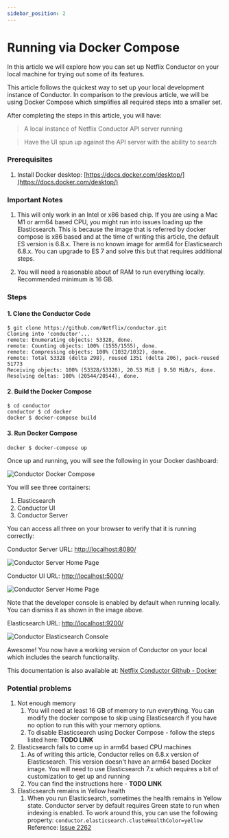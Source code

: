 ```yaml
---
sidebar_position: 2
---
```


# Running via Docker Compose

In this article we will explore how you can set up Netflix Conductor on your local machine for trying out some of its
features.

This article follows the quickest way to set up your local development instance of Conductor. In comparison to the
previous article, we will be using Docker Compose which simplifies all required steps into a smaller set.

After completing the steps in this article, you will have:

> A local instance of Netflix Conductor API server running

> Have the UI spun up against the API server with the ability to search


### Prerequisites

1. Install Docker desktop: [https://docs.docker.com/desktop/](https://docs.docker.com/desktop/)


### Important Notes

1. This will only work in an Intel or x86 based chip. If you are using a Mac M1 or arm64 based CPU, you might run into
   issues loading up the Elasticsearch. This is because the image that is referred by docker compose is x86 based and at
   the time of writing this article, the default ES version is 6.8.x. There is no known image for arm64 for
   Elasticsearch 6.8.x. You can upgrade to ES 7 and solve this but that requires additional steps.

2. You will need a reasonable about of RAM to run everything locally. Recommended minimum is 16 GB.

### Steps

#### 1. Clone the Conductor Code

```shell
$ git clone https://github.com/Netflix/conductor.git
Cloning into 'conductor'...
remote: Enumerating objects: 53328, done.
remote: Counting objects: 100% (1555/1555), done.
remote: Compressing objects: 100% (1032/1032), done.
remote: Total 53328 (delta 298), reused 1351 (delta 206), pack-reused 51773
Receiving objects: 100% (53328/53328), 20.53 MiB | 9.50 MiB/s, done.
Resolving deltas: 100% (20544/20544), done.
```

#### 2. Build the Docker Compose

```shell
$ cd conductor
conductor $ cd docker
docker $ docker-compose build
```

#### 3. Run Docker Compose

```shell
docker $ docker-compose up
```

Once up and running, you will see the following in your Docker dashboard:

![Conductor Docker Compose](/img/tutorial/dockerHome.png)

You will see three containers:

1. Elasticsearch
2. Conductor UI
3. Conductor Server

You can access all three on your browser to verify that it is running correctly:

Conductor Server URL: [http://localhost:8080/](http://localhost:8080/)

![Conductor Server Home Page](/img/tutorial/conductorHome.png)

Conductor UI URL: [http://localhost:5000/](http://localhost:5000/)

![Conductor Server Home Page](/img/tutorial/conductorUIHome.png)

Note that the developer console is enabled by default when running locally. You can dismiss it as shown in the image
above.

Elasticsearch URL: [http://localhost:9200/](http://localhost:9200/)

![Conductor Elasticsearch Console](/img/tutorial/elasticSearchHome.png)

Awesome! You now have a working version of Conductor on your local which includes the search functionality.

This documentation is also available
at: [Netflix Conductor Github - Docker](https://github.com/Netflix/conductor/tree/main/docker)

### Potential problems

1. Not enough memory
    1. You will need at least 16 GB of memory to run everything. You can modify the docker compose to skip using
       Elasticsearch if you have no option to run this with your memory options.
    2. To disable Elasticsearch using Docker Compose - follow the steps listed here: **TODO LINK**
2. Elasticsearch fails to come up in arm64 based CPU machines
    1. As of writing this article, Conductor relies on 6.8.x version of Elasticsearch. This version doesn't have an
       arm64 based Docker image. You will need to use Elasticsearch 7.x which requires a bit of customization to get up
       and running
    2. You can find the instructions here - **TODO LINK**
3. Elasticsearch remains in Yellow health
    1. When you run Elasticsearch, sometimes the health remains in Yellow state. Conductor server by default requires
       Green state to run when indexing is enabled. To work around this, you can use the following property: 
       `conductor.elasticsearch.clusteHealthColor=yellow` Reference: [Issue 2262](https://github.com/Netflix/conductor/issues/2262)

